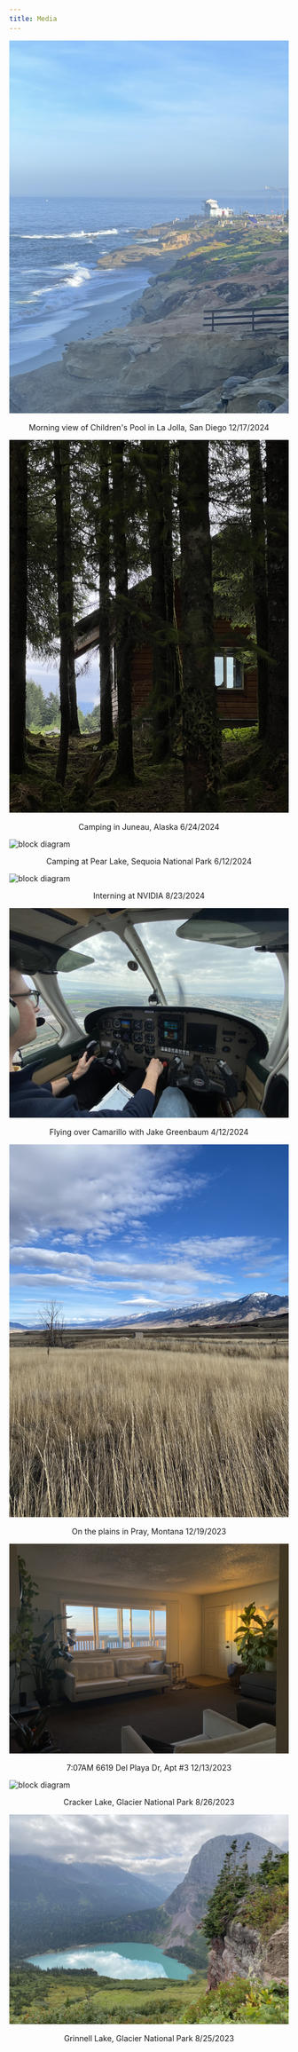 ```yaml
---
title: Media
---
```


![block diagram](images/IMG_5700.jpg)
<p style="text-align:center;">Morning view of Children's Pool in La Jolla, San Diego 12/17/2024</p>

![block diagram](images/IMG_4101.jpg)
<p style="text-align:center;">Camping in Juneau, Alaska 6/24/2024</p>

![block diagram](images/IMG_3462.jpg)
<p style="text-align:center;">Camping at Pear Lake, Sequoia National Park 6/12/2024</p>

![block diagram](images/IMG_4614.jpg)
<p style="text-align:center;">Interning at NVIDIA 8/23/2024</p>

![block diagram](images/IMG_2577.JPG)
<p style="text-align:center;">Flying over Camarillo with Jake Greenbaum 4/12/2024</p>

![block diagram](images/IMG_1428.jpg)
<p style="text-align:center;">On the plains in Pray, Montana 12/19/2023</p>

![block diagram](images/IMG_1415.jpg)
<p style="text-align:center;">7:07AM 6619 Del Playa Dr, Apt #3 12/13/2023</p>

![block diagram](images/IMG_0651.jpg)
<p style="text-align:center;">Cracker Lake, Glacier National Park 8/26/2023</p>

![block diagram](images/IMG_0581.jpg)
<p style="text-align:center;">Grinnell Lake, Glacier National Park 8/25/2023</p>


